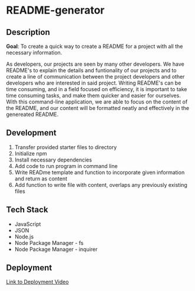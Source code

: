 # README-generator

## Description

**Goal**: To create a quick way to create a README for a project with all the necessary information.

As developers, our projects are seen by many other developers. We have README's to explain the details and funtionality of our projects and to create a line of communication between the project developers and other developers who are interested in said project. Writing README's can be time consuming, and in a field focused on efficiency, it is important to take time consuming tasks, and make them quicker and easier for ourselves. With this command-line application, we are able to focus on the content of the README, and our content will be formatted neatly and effectively in the genereated README.

## Development

1. Transfer provided starter files to directory
1. Initialize npm
1. Install necessary dependencies
1. Add code to run program in command line
1. Write READme template and function to incorporate given information and return as content
1. Add function to write file with content, overlaps any previously existing files

## Tech Stack
- JavaScript
- JSON
- Node.js
- Node Package Manager - fs
- Node Package Manager - inquirer

## Deployment

[Link to Deployment Video](https://www.youtube.com/watch?v=2OQarFCahHQ)